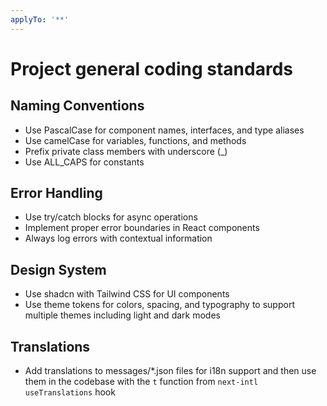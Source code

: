 ```yaml
---
applyTo: '**'
---
```


# Project general coding standards

## Naming Conventions

- Use PascalCase for component names, interfaces, and type aliases
- Use camelCase for variables, functions, and methods
- Prefix private class members with underscore (\_)
- Use ALL_CAPS for constants

## Error Handling

- Use try/catch blocks for async operations
- Implement proper error boundaries in React components
- Always log errors with contextual information

## Design System

- Use shadcn with Tailwind CSS for UI components
- Use theme tokens for colors, spacing, and typography to support multiple themes including light and dark modes

## Translations

- Add translations to messages/\*.json files for i18n support and then use them in the codebase with the `t` function from `next-intl` `useTranslations` hook

